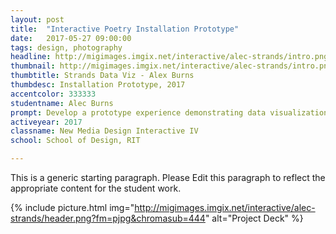 ```yaml
---
layout: post
title:  "Interactive Poetry Installation Prototype"
date:   2017-05-27 09:00:00
tags: design, photography
headline: http://migimages.imgix.net/interactive/alec-strands/intro.png?fm=pjpg&h=400&fit=crop&crop=fp&fp-y=.4&auto=format
thumbnail: http://migimages.imgix.net/interactive/alec-strands/intro.png?fit=crop&fm=pjpg&q=85&chromasub=444
thumbtitle: Strands Data Viz - Alex Burns
thumbdesc: Installation Prototype, 2017
accentcolor: 333333
studentname: Alec Burns
prompt: Develop a prototype experience demonstrating data visualization using actual data.
activeyear: 2017
classname: New Media Design Interactive IV
school: School of Design, RIT

---
```


<section>
<p>This is a generic starting paragraph. Please Edit this paragraph to reflect the appropriate content for the student work.</p>

{% include picture.html img="http://migimages.imgix.net/interactive/alec-strands/header.png?fm=pjpg&chromasub=444" alt="Project Deck" %}